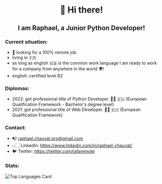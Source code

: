<h1 align="center">👋 Hi there!</h1>

<h2 align="center">I am Raphael, a Junior Python Developer!</h2>


### Current situation:

- 🔭 looking for a 100% remote job
- living in 🇫🇷
- as long as english 🇬🇧 is the common work language I am ready to work for a company from anywhere in the world 🌍!
- english: certified level B2


### Diplomas:

- 2022: got professional title of Python Developer. 👨‍🎓 🇪🇺 (European Qualification Framework - Bachelor's degree level)
- 2021: got professional title of Web Developer. 👨‍🎓 🇪🇺 (European Qualification Framework)


### Contact:

- 📭 raphael.chauvat.pro@gmail.com
- 👉🏻 LinkedIn: https://www.linkedin.com/in/raphael-chauvat/
- 🐦 Twitter: https://twitter.com/rafaremote


### Stats:

![Top Languages Card](https://github-readme-stats.vercel.app/api/top-langs/?username=rafaremote)
